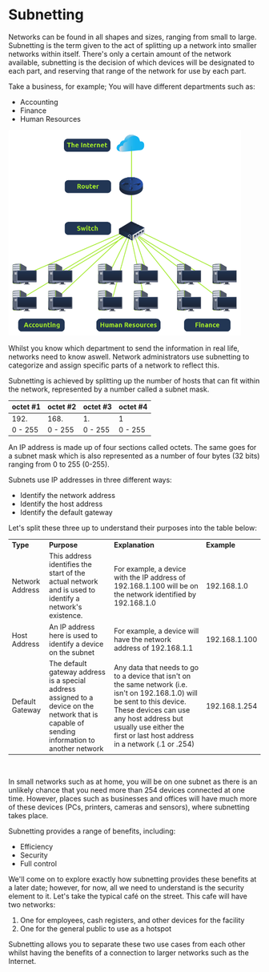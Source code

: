 # Subnetting

Networks can be found in all shapes and sizes, ranging from small to large. Subnetting is the term given to the act of splitting up a network into smaller networks within itself. There's only a certain amount of the network available, subnetting is the decision of which devices will be designated to each part, and reserving that range of the network for use by each part.

Take a business, for example; You will have different departments such as:

- Accounting
- Finance
- Human Resources

<img src="../../_resources/dfdda87fb215cd723555bde32345e05e.png" alt="dfdda87fb215cd723555bde32345e05e.png" width="465" height="410" class="jop-noMdConv">

Whilst you know which department to send the information in real life, networks need to know aswell. Network administrators use subnetting to categorize and assign specific parts of a network to reflect this.

Subnetting is achieved by splitting up the number of hosts that can fit within the network, represented by a number called a subnet mask.

| octet #1 | octet #2 | octet #3 | octet #4 |
| --- | --- | --- | --- |
| 192. | 168. | 1.  | 1   |
| 0 - 255 | 0 - 255 | 0 - 255 | 0 - 255 |

An IP address is made up of four sections called octets. The same goes for a subnet mask which is also represented as a number of four bytes (32 bits) ranging from 0 to 255 (0-255).

Subnets use IP addresses in three different ways:

- Identify the network address
- Identify the host address
- Identify the default gateway

Let's split these three up to understand their purposes into the table below:

|     |     |     |     |
| --- | --- | --- | --- |
| **Type** | **Purpose** | **Explanation** | **Example** |
| Network Address | This address identifies the start of the actual network and is used to identify a network's existence. | For example, a device with the IP address of 192.168.1.100 will be on the network identified by 192.168.1.0 | 192.168.1.0 |
| Host Address | An IP address here is used to identify a device on the subnet | For example, a device will have the network address of 192.168.1.1 | 192.168.1.100 |
| Default Gateway | The default gateway address is a special address assigned to a device on the network that is capable of sending information to another network | Any data that needs to go to a device that isn't on the same network (i.e. isn't on 192.168.1.0) will be sent to this device. These devices can use any host address but usually use either the first or last host address in a network (.1 or .254) | 192.168.1.254 |

&nbsp;

In small networks such as at home, you will be on one subnet as there is an unlikely chance that you need more than 254 devices connected at one time. However, places such as businesses and offices will have much more of these devices (PCs, printers, cameras and sensors), where subnetting takes place.

Subnetting provides a range of benefits, including:

- Efficiency
- Security
- Full control

We'll come on to explore exactly how subnetting provides these benefits at a later date; however, for now, all we need to understand is the security element to it. Let's take the typical café on the street. This cafe will have two networks:

1.  One for employees, cash registers, and other devices for the facility
2.  One for the general public to use as a hotspot

Subnetting allows you to separate these two use cases from each other whilst having the benefits of a connection to larger networks such as the Internet.